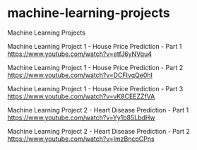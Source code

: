 # machine-learning-projects
Machine Learning Projects

Machine Learning Project 1 - House Price Prediction - Part 1
<br>https://www.youtube.com/watch?v=etfJ6yNVqu4

Machine Learning Project 1 - House Price Prediction - Part 2
<br>https://www.youtube.com/watch?v=DCFIvqQe0hI

Machine Learning Project 1 - House Price Prediction - Part 3
<br>https://www.youtube.com/watch?v=vK8CEEZZfVA

Machine Learning Project 2 - Heart Disease Prediction - Part 1
<br>https://www.youtube.com/watch?v=Yy1b85LbdHw

Machine Learning Project 2 - Heart Disease Prediction - Part 2
<br>https://www.youtube.com/watch?v=ImzBncpCPns
